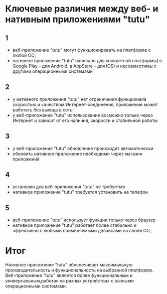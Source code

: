  # Ключевые различия между веб- и нативным приложениями "tutu"

## 1
- веб-приложение "tutu" могут функционировать на платформе с любой ОС;
- нативное приложение "tutu" написано для конкретной платформы( в Google Play - для Android, в AppStore - для IOS) и несовместимы с другими операционными системами

## 2
- у нативного приложения "tutu" нет ограничения функционала скоростью и качеством Интернет-соединения, приложение может работать без выхода в сеть;
- у веб-приложение "tutu" использование возможно только через Интернет и зависит от его наличия, скорости и стабильной работы
## 3
- у веб-приложения "tutu" обновление происходит автоматически
- обновить нативное приложение необходимо через магазин приложений
## 4
- установки для веб-приложения "tutu" не требуетмя
- нативное приложение "tutu" требуется установить на телефон
## 5
- веб-приложение "tutu" использует функции только через браузер
- нативное приложение "tutu"  работает более стабильно и эффективно с любыми применяемыми девайсами на своей ОС;


# Итог
Нативное приложение "tutu" обеспечивает максимальную производительность и функциональность на выбранной платформе. Веб-приложение "tutu" является более функциональным и универсальным,работая на разных устройствах с разными операционными системами.


